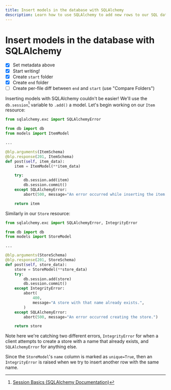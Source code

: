 ```yaml
---
title: Insert models in the database with SQLAlchemy
description: Learn how to use SQLAlchemy to add new rows to our SQL database.
---
```


# Insert models in the database with SQLAlchemy

- [x] Set metadata above
- [x] Start writing!
- [x] Create `start` folder
- [x] Create `end` folder
- [ ] Create per-file diff between `end` and `start` (use "Compare Folders")

Inserting models with SQLAlchemy couldn't be easier! We'll use the `db.session`[^1] variable to `.add()` a model. Let's begin working on our `Item` resource:

```python title="resources/item.py"
from sqlalchemy.exc import SQLAlchemyError

from db import db
from models import ItemModel

...

@blp.arguments(ItemSchema)
@blp.response(201, ItemSchema)
def post(self, item_data):
    item = ItemModel(**item_data)

    try:
        db.session.add(item)
        db.session.commit()
    except SQLAlchemyError:
        abort(500, message="An error occurred while inserting the item.")

    return item
```

Similarly in our `Store` resource:

```python title="resources/store.py"
from sqlalchemy.exc import SQLAlchemyError, IntegrityError

from db import db
from models import StoreModel

...

@blp.arguments(StoreSchema)
@blp.response(201, StoreSchema)
def post(self, store_data):
    store = StoreModel(**store_data)
    try:
        db.session.add(store)
        db.session.commit()
    except IntegrityError:
        abort(
            400,
            message="A store with that name already exists.",
        )
    except SQLAlchemyError:
        abort(500, message="An error occurred creating the store.")

    return store
```

Note here we're catching two different errors, `IntegrityError` for when a client attempts to create a store with a name that already exists, and `SQLAlchemyError` for anything else.

Since the `StoreModel`'s `name` column is marked as `unique=True`, then an `IntegrityError` is raised when we try to insert another row with the same name.

[^1]: [Session Basics (SQLAlchemy Documentation)](https://docs.sqlalchemy.org/en/14/orm/session_basics.html)